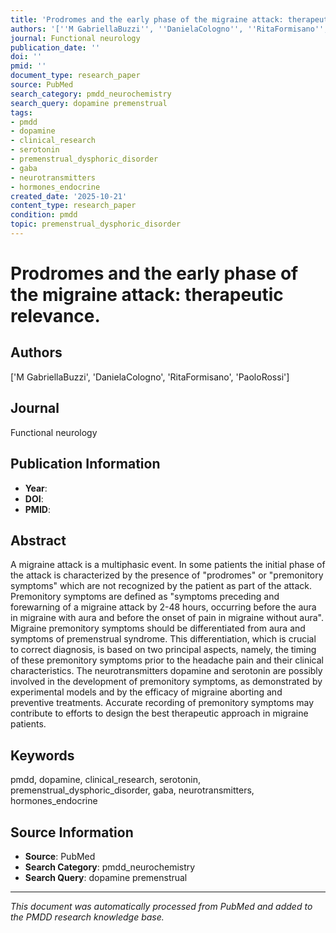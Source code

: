 ```yaml
---
title: 'Prodromes and the early phase of the migraine attack: therapeutic relevance.'
authors: '[''M GabriellaBuzzi'', ''DanielaCologno'', ''RitaFormisano'', ''PaoloRossi'']'
journal: Functional neurology
publication_date: ''
doi: ''
pmid: ''
document_type: research_paper
source: PubMed
search_category: pmdd_neurochemistry
search_query: dopamine premenstrual
tags:
- pmdd
- dopamine
- clinical_research
- serotonin
- premenstrual_dysphoric_disorder
- gaba
- neurotransmitters
- hormones_endocrine
created_date: '2025-10-21'
content_type: research_paper
condition: pmdd
topic: premenstrual_dysphoric_disorder
---
```


# Prodromes and the early phase of the migraine attack: therapeutic relevance.

## Authors
['M GabriellaBuzzi', 'DanielaCologno', 'RitaFormisano', 'PaoloRossi']

## Journal
Functional neurology

## Publication Information
- **Year**: 
- **DOI**: 
- **PMID**: 

## Abstract
A migraine attack is a multiphasic event. In some patients the initial phase of the attack is characterized by the presence of "prodromes" or "premonitory symptoms" which are not recognized by the patient as part of the attack. Premonitory symptoms are defined as "symptoms preceding and forewarning of a migraine attack by 2-48 hours, occurring before the aura in migraine with aura and before the onset of pain in migraine without aura". Migraine premonitory symptoms should be differentiated from aura and symptoms of premenstrual syndrome. This differentiation, which is crucial to correct diagnosis, is based on two principal aspects, namely, the timing of these premonitory symptoms prior to the headache pain and their clinical characteristics. The neurotransmitters dopamine and serotonin are possibly involved in the development of premonitory symptoms, as demonstrated by experimental models and by the efficacy of migraine aborting and preventive treatments. Accurate recording of premonitory symptoms may contribute to efforts to design the best therapeutic approach in migraine patients.

## Keywords
pmdd, dopamine, clinical_research, serotonin, premenstrual_dysphoric_disorder, gaba, neurotransmitters, hormones_endocrine

## Source Information
- **Source**: PubMed
- **Search Category**: pmdd_neurochemistry
- **Search Query**: dopamine premenstrual

---
*This document was automatically processed from PubMed and added to the PMDD research knowledge base.*
